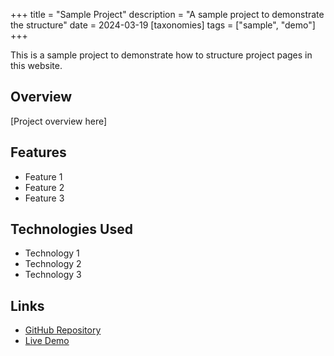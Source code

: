 +++
title = "Sample Project"
description = "A sample project to demonstrate the structure"
date = 2024-03-19
[taxonomies]
tags = ["sample", "demo"]
+++

This is a sample project to demonstrate how to structure project pages in this website.

## Overview

[Project overview here]

## Features

- Feature 1
- Feature 2
- Feature 3

## Technologies Used

- Technology 1
- Technology 2
- Technology 3

## Links

- [GitHub Repository](https://github.com/yourusername/project)
- [Live Demo](https://project-demo-url.com)
